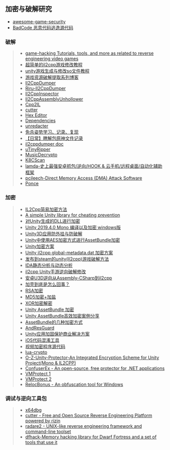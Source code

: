 ## 加密与破解研究  

* [awesome-game-security](https://github.com/gmh5225/awesome-game-security)  
* [BadCode 恶意代码逃逸源代码](https://github.com/Rvn0xsy/BadCode)  

### 破解  
>* [game-hacking Tutorials, tools, and more as related to reverse engineering video games](https://github.com/dsasmblr/game-hacking)  
>* [超简单的il2cpp游戏修改教程](https://www.perfare.net/659.html)  
>* [unity游戏生成与修改so文件教程](https://www.52pojie.cn/thread-618515-1-1.html)  
>* [游戏资源破解提取系列博客](https://blog.csdn.net/BlueEffie/category_6195048.html)  
>* [Il2CppDumper](https://github.com/Perfare/Il2CppDumper)  
>* [Riru-Il2CppDumper](https://github.com/Perfare/Riru-Il2CppDumper)  
>* [Il2CppInspector](https://github.com/djkaty/Il2CppInspector)  
>* [Il2CppAssemblyUnhollower](https://github.com/knah/Il2CppAssemblyUnhollower/)  
>* [Cpp2IL](https://github.com/SamboyCoding/Cpp2IL)  
>* [cutter](https://github.com/rizinorg/cutter)  
>* [Hex Editor](https://github.com/WerWolv/ImHex)  
>* [Dependencies](https://github.com/lucasg/Dependencies)  
>* [unredacter](https://github.com/BishopFox/unredacter)  
>* [免杀姿势学习、记录、复现](https://github.com/midisec/BypassAnti-Virus)  
>* [【日常】瞎解包原神文件记录](https://blog.jixiaob.cn/?post=49)  
>* [il2cppdumper doc](https://il2cppdumper.com/reverse/going-in-dry)  
>* [uTinyRipper](https://github.com/mafaca/UtinyRipper)  
>* [MusicDecrypto](https://github.com/davidxuang/MusicDecrypto)  
>* [K8CScan](https://github.com/k8gege/K8CScan)  
>* [lamda-史上最强安卓抓包/逆向/HOOK & 云手机/远程桌面/自动化辅助框架](https://github.com/rev1si0n/lamda)  
>* [pcileech-Direct Memory Access (DMA) Attack Software](https://github.com/ufrisk/pcileech)  
>* [Ponce](https://github.com/illera88/Ponce)  

### 加密  
>* [IL2Cpp简易加密方法](https://blog.csdn.net/ZhangDi2017/article/details/93502914)  
>* [A simple Unity library for cheating prevention](https://github.com/ookii-tsuki/SafeValues)  
>* [对Unity生成的DLL进行加密](http://www.360doc.com/content/17/0921/11/110467_688885323.shtml)  
>* [Unity 2019.4.0 Mono 编译以及加密 windows版](https://blog.csdn.net/u014234721/article/details/107203359)  
>* [Unity3D应用防外挂与防破解](https://www.cnblogs.com/open-coder/p/12502177.html)  
>* [Unity中使用AES加密方式进行AssetBundle加密](http://www.blinkedu.cn/index.php/2020/12/10/unity%E4%B8%AD%E4%BD%BF%E7%94%A8aes%E5%8A%A0%E5%AF%86%E6%96%B9%E5%BC%8F%E8%BF%9B%E8%A1%8Cassetbundle%E5%8A%A0%E5%AF%86/)  
>* [Unity加密方案](https://www.cnblogs.com/linn/p/12758703.html)  
>* [Unity il2cpp global-metadata.dat 加密方案](https://fairguard.blog.csdn.net/article/details/115197721)  
>* [发布到steam的unity(Il2cpp)游戏破解方法](http://www.manongjc.com/detail/22-jgukdrdlpebkoqx.html)  
>* [IDA静态分析与动态分析](https://zhuanlan.zhihu.com/p/38983223)  
>* [il2cpp Unity手游逆向破解修改](https://www.jianshu.com/p/a34942d01d2e)  
>* [安卓U3D逆向从Assembly-CSharp到il2cpp](https://www.kanxue.com/book-24-116.htm)  
>* [加壳到底是怎么回事？](https://zhuanlan.zhihu.com/p/208660624)  
>* [RSA加密](./RSA)  
>* [MD5加密+加盐](https://www.cnblogs.com/peaceliu/p/7825706.html)  
>* [XOR加密解密](./XOR)  
>* [Unity AssetBundle 加密](https://www.cnblogs.com/nafio/p/11811265.html)  
>* [Unity AssetBundle高效加密案例分享](https://www.cnblogs.com/nafio/p/11811251.html)  
>* [AssetBundle的几种加密方式](https://zhuanlan.zhihu.com/p/382888420)  
>* [AndResGuard](https://github.com/shwenzhang/AndResGuard)  
>* [Unity应用加固保护商业解决方案](https://h.virbox.com/vbp/docs/Unity3D%E5%BA%94%E7%94%A8%E4%BF%9D%E6%8A%A4/Android-Unity3D-APK%E5%8A%A0%E5%9B%BA%E6%B5%81%E7%A8%8B)  
>* [iOS代码混淆工具](https://github.com/netyouli/WHC_ConfuseSoftware)  
>* [视频加密程序源代码](https://github.com/talver/SuperVideo)  
>* [lua-crypto](https://github.com/zhandouxiaojiji/lua-crypto)  
>* [O-Z-Unity-Protector-An Integrated Encryption Scheme for Unity Project(Mono & IL2CPP)](https://github.com/Z1029-oRangeSumMer/O-Z-Unity-Protector)  
>* [ConfuserEx - An open-source, free protector for .NET applications](https://github.com/mkaring/ConfuserEx)  
>* [VMProtect 1](https://github.com/classic130/VMProtect-Source)  
>* [VMProtect 2](https://github.com/Obfuscator-Collections/VMProtect)  
>* [RelocBonus - An obfuscation tool for Windows](https://github.com/nickcano/RelocBonus)  

### 调试与逆向工具包  
>* [x64dbg](https://github.com/x64dbg/x64dbg)  
>* [cutter - Free and Open Source Reverse Engineering Platform powered by rizin](https://github.com/rizinorg/cutter)  
>* [radare2 - UNIX-like reverse engineering framework and command-line toolset](https://github.com/radareorg/radare2)  
>* [dfhack-Memory hacking library for Dwarf Fortress and a set of tools that use it](https://github.com/DFHack/dfhack)  
